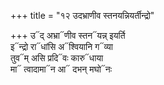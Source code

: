 +++
title = "१२ उदभ्राणीव स्तनयन्नियर्तीन्द्रो"

+++
उ᳓द् अभ्रा᳓णीव स्तन᳓यन्न् इयर्ति  
इ᳓न्द्रो रा᳓धांसि अ᳓श्वियानि ग᳓व्या  
तुव᳓म् असि प्रदि᳓वः कारु᳓धाया  
मा᳓ त्वादामा᳓न आ᳓ दभन् मघो᳓नः